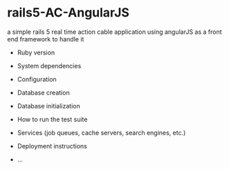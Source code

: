 # rails5-AC-AngularJS
a simple rails 5 real time action cable application using angularJS as a front end framework to handle it


* Ruby version

* System dependencies

* Configuration

* Database creation

* Database initialization

* How to run the test suite

* Services (job queues, cache servers, search engines, etc.)

* Deployment instructions

* ...
